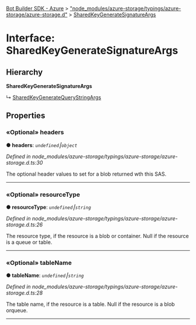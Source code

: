 [Bot Builder SDK - Azure](../README.md) > ["node_modules/azure-storage/typings/azure-storage/azure-storage.d"](../modules/_node_modules_azure_storage_typings_azure_storage_azure_storage_d_.md) > [SharedKeyGenerateSignatureArgs](../interfaces/_node_modules_azure_storage_typings_azure_storage_azure_storage_d_.sharedkeygeneratesignatureargs.md)



# Interface: SharedKeyGenerateSignatureArgs

## Hierarchy

**SharedKeyGenerateSignatureArgs**

↳  [SharedKeyGenerateQueryStringArgs](_node_modules_azure_storage_typings_azure_storage_azure_storage_d_.sharedkeygeneratequerystringargs.md)









## Properties
<a id="headers"></a>

### «Optional» headers

**●  headers**:  *`undefined`⎮`object`* 

*Defined in node_modules/azure-storage/typings/azure-storage/azure-storage.d.ts:30*



The optional header values to set for a blob returned wth this SAS.




___

<a id="resourcetype"></a>

### «Optional» resourceType

**●  resourceType**:  *`undefined`⎮`string`* 

*Defined in node_modules/azure-storage/typings/azure-storage/azure-storage.d.ts:26*



The resource type, if the resource is a blob or container. Null if the resource is a queue or table.




___

<a id="tablename"></a>

### «Optional» tableName

**●  tableName**:  *`undefined`⎮`string`* 

*Defined in node_modules/azure-storage/typings/azure-storage/azure-storage.d.ts:28*



The table name, if the resource is a table. Null if the resource is a blob orqueue.




___


